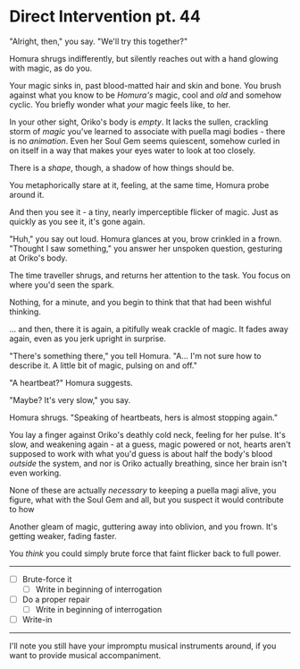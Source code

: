 # Direct Intervention pt. 44

"Alright, then," you say. "We'll try this together?"

Homura shrugs indifferently, but silently reaches out with a hand glowing with magic, as do you.

Your magic sinks in, past blood-matted hair and skin and bone. You brush against what you know to be *Homura's* magic, cool and *old* and somehow cyclic. You briefly wonder what *your* magic feels like, to her.

In your other sight, Oriko's body is *empty*. It lacks the sullen, crackling storm of *magic* you've learned to associate with puella magi bodies - there is no *animation*. Even her Soul Gem seems quiescent, somehow curled in on itself in a way that makes your eyes water to look at too closely.

There is a *shape*, though, a shadow of how things should be.

You metaphorically stare at it, feeling, at the same time, Homura probe around it.

And then you see it - a tiny, nearly imperceptible flicker of magic. Just as quickly as you see it, it's gone again.

"Huh," you say out loud. Homura glances at you, brow crinkled in a frown. "Thought I saw something," you answer her unspoken question, gesturing at Oriko's body.

The time traveller shrugs, and returns her attention to the task. You focus on where you'd seen the spark.

Nothing, for a minute, and you begin to think that that had been wishful thinking.

... and then, there it is again, a pitifully weak crackle of magic. It fades away again, even as you jerk upright in surprise.

"There's something there," you tell Homura. "A... I'm not sure how to describe it. A little bit of magic, pulsing on and off."

"A heartbeat?" Homura suggests.

"Maybe? It's very slow," you say.

Homura shrugs. "Speaking of heartbeats, hers is almost stopping again."

You lay a finger against Oriko's deathly cold neck, feeling for her pulse. It's slow, and weakening again - at a guess, magic powered or not, hearts aren't supposed to work with what you'd guess is about half the body's blood *outside* the system, and nor is Oriko actually breathing, since her brain isn't even working.

None of these are actually *necessary* to keeping a puella magi alive, you figure, what with the Soul Gem and all, but you suspect it would contribute to how

Another gleam of magic, guttering away into oblivion, and you frown. It's getting weaker, fading faster.

You *think* you could simply brute force that faint flicker back to full power.

---

- [ ] Brute-force it
  - [ ] Write in beginning of interrogation
- [ ] Do a proper repair
  - [ ] Write in beginning of interrogation
- [ ] Write-in

---

I'll note you still have your impromptu musical instruments around, if you want to provide musical accompaniment.
